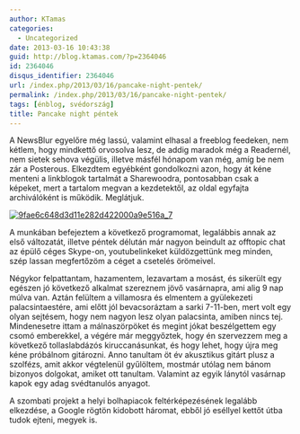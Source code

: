 ```yaml
---
author: KTamas
categories:
  - Uncategorized
date: 2013-03-16 10:43:38
guid: http://blog.ktamas.com/?p=2364046
id: 2364046
disqus_identifier: 2364046
url: /index.php/2013/03/16/pancake-night-pentek/
permalink: /index.php/2013/03/16/pancake-night-pentek/
tags: [énblog, svédország]
title: Pancake night péntek
---
```


A NewsBlur egyelőre még lassú, valamint elhasal a freeblog feedeken, nem kétlem, hogy mindkettő orvosolva lesz, de addig maradok még a Readernél, nem sietek sehova végülis, illetve másfél hónapom van még, amíg be nem zár a Posterous. Elkezdtem egyébként gondolkozni azon, hogy át kéne menteni a linkblogok tartalmát a Sharewoodra, pontosabban csak a képeket, mert a tartalom megvan a kezdetektől, az oldal egyfajta archiválóként is működik. Meglátjuk.

[<img src="/wp-content/uploads/2013/03/9fae6c648d3d11e282d422000a9e516a_7.jpg" alt="9fae6c648d3d11e282d422000a9e516a_7" width="612" height="612" class="aligncenter size-full wp-image-2364047" srcset="/wp-content/uploads/2013/03/9fae6c648d3d11e282d422000a9e516a_7.jpg 612w, /wp-content/uploads/2013/03/9fae6c648d3d11e282d422000a9e516a_7-150x150.jpg 150w, /wp-content/uploads/2013/03/9fae6c648d3d11e282d422000a9e516a_7-300x300.jpg 300w" sizes="(max-width: 612px) 100vw, 612px" />](/wp-content/uploads/2013/03/9fae6c648d3d11e282d422000a9e516a_7.jpg)

A munkában befejeztem a következő programomat, legalábbis annak az első változatát, illetve péntek délután már nagyon beindult az offtopic chat az épülő céges Skype-on, youtubelinkeket küldözgettünk meg minden, szép lassan megfertőzöm a céget a csetelés örömeivel. 

Négykor felpattantam, hazamentem, lezavartam a mosást, és sikerült egy egészen jó következő alkalmat szereznem jövő vasárnapra, ami alig 9 nap múlva van. Aztán felültem a villamosra és elmentem a gyülekezeti palacsintaestére, ami előtt jól bevacsoráztam a sarki 7-11-ben, mert volt egy olyan sejtésem, hogy nem nagyon lesz olyan palacsinta, amiben nincs tej. Mindenesetre ittam a málnaszörpöket és megint jókat beszélgettem egy csomó emberekkel, a végére már meggyőztek, hogy én szervezzem meg a következő tollaslabdázós kiruccanásunkat, és hogy lehet, hogy újra meg kéne próbálnom gitározni. Anno tanultam öt év akusztikus gitárt plusz a szolfézs, amit akkor végtelenül gyűlöltem, mostmár utólag nem bánom bizonyos dolgokat, amiket ott tanultam. Valamint az egyik lánytól vasárnap kapok egy adag svédtanulós anyagot.

A szombati projekt a helyi bolhapiacok feltérképezésének legalább elkezdése, a Google rögtön kidobott háromat, ebből jó eséllyel kettőt útba tudok ejteni, megyek is.
